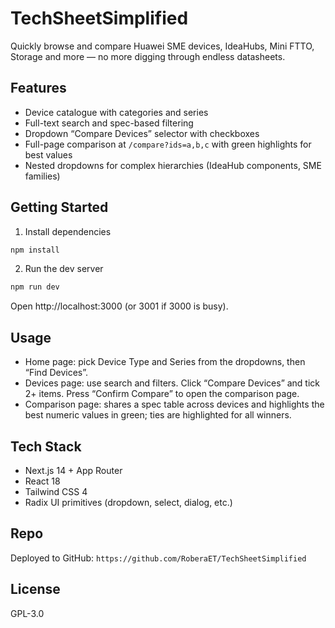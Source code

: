 # TechSheetSimplified

Quickly browse and compare Huawei SME devices, IdeaHubs, Mini FTTO, Storage and more — no more digging through endless datasheets.

## Features

- Device catalogue with categories and series
- Full-text search and spec-based filtering
- Dropdown “Compare Devices” selector with checkboxes
- Full-page comparison at `/compare?ids=a,b,c` with green highlights for best values
- Nested dropdowns for complex hierarchies (IdeaHub components, SME families)

## Getting Started

1) Install dependencies

```bash
npm install
```

2) Run the dev server

```bash
npm run dev
```

Open http://localhost:3000 (or 3001 if 3000 is busy).

## Usage

- Home page: pick Device Type and Series from the dropdowns, then “Find Devices”.
- Devices page: use search and filters. Click “Compare Devices” and tick 2+ items. Press “Confirm Compare” to open the comparison page.
- Comparison page: shares a spec table across devices and highlights the best numeric values in green; ties are highlighted for all winners.

## Tech Stack

- Next.js 14 + App Router
- React 18
- Tailwind CSS 4
- Radix UI primitives (dropdown, select, dialog, etc.)

## Repo

Deployed to GitHub: `https://github.com/RoberaET/TechSheetSimplified`

## License

GPL-3.0
